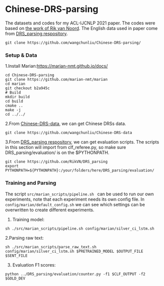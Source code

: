 # Chinese-DRS-parsing

The datasets and codes for my ACL-IJCNLP 2021 paper. 
The codes were based on [the work of Rik van Noord](https://github.com/RikVN/Neural_DRS).
The English data used in paper come from [DRS_parsing respository](https://github.com/RikVN/DRS_parsing).

```
git clone https://github.com/wangchunliu/Chinese-DRS-parsing/
```

### Setup & Data

1.Install Marian:https://marian-nmt.github.io/docs/

```
cd Chinese-DRS-parsing
git clone https://github.com/marian-nmt/marian
cd marian
git checkout b2a945c
# Build
mkdir build
cd build
cmake ..
make -j
cd ../../
```

2.From [Chinese-DRS-data](https://github.com/wangchunliu/Chinese-DRS-data), we can get Chinese DRSs data.

```
git clone https://github.com/wangchunliu/Chinese-DRS-data
```

3.From [DRS_parsing respository](https://github.com/RikVN/DRS_parsing), we can get evaluation scripts. 
The scripts in this section will import from clf_referee.py, so make sure DRS_parsing/evaluation/ is on the $PYTHONPATH.

```
git clone https://github.com/RikVN/DRS_parsing
export PYTHONPATH=${PYTHONPATH}:/your/folders/here/DRS_parsing/evaluation/
```

### Training and Parsing

The script ``src/marian_scripts/pipeline.sh `` can be used to run our own experiments, note that each experiment needs its own config file.
In `` config/marian/default_config.sh `` we can see which settings can be overwritten to create different experiments.

1. Training model:
```
sh ./src/marian_scripts/pipeline.sh config/marian/silver_ci_lstm.sh 
```

2.Parsing raw text:
```
sh ./src/marian_scripts/parse_raw_text.sh config/marian/silver_ci_lstm.sh $PRETRAINED_MODEL $OUTPUT_FILE $SENT_FILE 
```

3. Evaluation F1 scores:
```
python ../DRS_parsing/evaluation/counter.py -f1 $CLF_OUTPUT -f2 $GOLD_DEV
```
